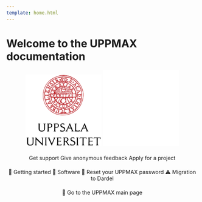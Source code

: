 ```yaml
---
template: home.html
---
```


# Welcome to the UPPMAX documentation


<p align="center" width="100%">
    <img id="logo_light_mode" src="assets/UU_logo_color.svg" alt="drawing" width="200" >
    <img id="logo_dark_mode" src="assets/UU_logo_vit.svg" alt="drawing" width="200" >
</p>

<!--- The following code fails to align to center
[Get support](support.md){: .md-button .md-button--primary}
[Give anonymous feedback](https://docs.google.com/forms/d/e/1FAIpQLScu1zrUnXw2qq2dA0oJB72-nILVq5mwScq75N_u_7KH2NJznw/viewform?usp=sf_link){: .md-button .md-button--primary }
[Apply for a project](getting_started/project_apply.md){: .md-button .md-button--primary }


[:material-rocket-launch: Getting started](getting_started/get_started.md){: .md-button .md-button--primary }
[:material-rocket-launch: Software](software/overview.md){: .md-button .md-button--primary }
[:material-rocket-launch: Reset your UPPMAX password](getting_started/reset_uppmax_password.md){: .md-button .md-button--primary }
[:material-alert-box: Migration to Dardel](cluster_guides/dardel_migration.md){ .md-button .md-button--primary }

[:material-rocket-launch: Go to the UPPMAX main page](https://www.uu.se/en/centre/uppmax){: .md-button .md-button--primary }
--->


<div style="text-align: center; margin-top: 20px;">
    <a href="https://docs.uppmax.uu.se/support/" class="md-button md-button--primary" style="text-decoration:none;">Get support</a>
    <a href="https://docs.google.com/forms/d/e/1FAIpQLScu1zrUnXw2qq2dA0oJB72-nILVq5mwScq75N_u_7KH2NJznw/viewform?usp=sf_link" class="md-button md-button--primary" style="text-decoration:none;">Give anonymous feedback</a>
    <a href="https://docs.uppmax.uu.se/getting_started/project_apply/" class="md-button md-button--primary" style="text-decoration:none;">Apply for a project</a>
</div>

<div style="text-align: center; margin-top: 20px;">
    <a href="https://docs.uppmax.uu.se/getting_started/get_started/" class="md-button md-button--primary" style="text-decoration:none;">🚀 Getting started</a>
    <a href="https://docs.uppmax.uu.se/software/overview/" class="md-button md-button--primary" style="text-decoration:none;">🚀 Software</a>
    <a href="https://docs.uppmax.uu.se/getting_started/reset_uppmax_password/" class="md-button md-button--primary" style="text-decoration:none;">🚀 Reset your UPPMAX password</a>
    <a href="https://docs.uppmax.uu.se/cluster_guides/dardel_migration/" class="md-button md-button--primary" style="text-decoration:none;">⚠️ Migration to Dardel</a>
</div>

<div style="text-align: center; margin-top: 20px;">
    <a href="https://www.uu.se/en/centre/uppmax" class="md-button md-button--primary" style="text-decoration:none;">🚀 Go to the UPPMAX main page</a>
</div>
